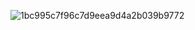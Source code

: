 ![1bc995c7f96c7d9eea9d4a2b039b9772](https://github.com/user-attachments/assets/23034e11-00b1-4447-96f5-2eecd701680a)
